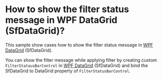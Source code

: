# How to show the filter status message in WPF DataGrid (SfDataGrid)?

This sample show cases how to show the filter status message in [WPF DataGrid](www.syncfusion.com/wpf-ui-controls/datagrid) (SfDataGrid).

You can show the filter message while applying filter by creating custom `FilterStatausBarControl` in [WPF DataGrid](https://www.syncfusion.com/wpf-ui-controls/datagrid) (SfDataGrid) and bind the SfDataGrid to DataGrid property of `FilterStatusBarControl`.